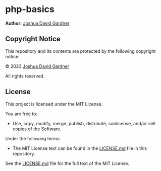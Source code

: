 # php-basics

**Author:** [Joshua David Gardner](https://github.com/jgcoding2020/c-sharp-basics)

## Copyright Notice

This repository and its contents are protected by the following copyright notice:

© 2023 [Joshua David Gardner](https://github.com/jgcoding2020/php-basics)

All rights reserved.

## License

This project is licensed under the MIT License.

You are free to:

- Use, copy, modify, merge, publish, distribute, sublicense, and/or sell copies of the Software.

Under the following terms:

- The MIT License text can be found in the [LICENSE.md](LICENSE.md) file in this repository.

See the [LICENSE.md](LICENSE.md) file for the full text of the MIT License.
